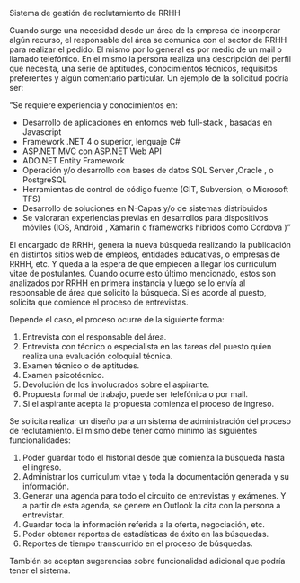 Sistema de gestión de reclutamiento de RRHH

Cuando surge una necesidad desde un área de la empresa de incorporar algún recurso, el responsable del área se comunica con el sector de RRHH para realizar el pedido. El mismo por lo general es por medio de un mail o llamado telefónico. 
En el mismo la persona realiza una descripción del perfil que necesita, una serie de aptitudes, conocimientos técnicos, requisitos preferentes y algún comentario particular. 
Un ejemplo de la solicitud podría ser:

“Se requiere experiencia y conocimientos en:
- Desarrollo de aplicaciones en entornos web full-stack
, basadas en Javascript
- Framework .NET 4 o superior, lenguaje C#
- ASP.NET MVC con ASP.NET Web API
- ADO.NET Entity Framework
- Operación y/o desarrollo con bases de datos SQL Server
,Oracle
, o PostgreSQL
- Herramientas de control de código fuente (GIT, Subversion, o Microsoft TFS)
- Desarrollo de soluciones en N-Capas y/o de sistemas distribuidos
- Se valoraran experiencias previas en desarrollos para dispositivos móviles (IOS, Android
, Xamarin o frameworks híbridos como Cordova
)”
 

El encargado de RRHH, genera la nueva búsqueda realizando la publicación en distintos sitios web de empleos, entidades educativas, o empresas de RRHH, etc. Y queda a la espera de que empiecen a llegar los curriculum vitae de postulantes. 
Cuando ocurre esto último mencionado, estos son analizados por RRHH en primera instancia y luego se lo envía al responsable de área que solicitó la búsqueda. 
Si es acorde al puesto, solicita que comience el proceso de entrevistas. 

Depende el caso, el proceso ocurre de la siguiente forma:

1)	Entrevista con el responsable del área.
2)	Entrevista con técnico o especialista en las tareas del puesto quien realiza una evaluación coloquial técnica.
3)	Examen técnico o de aptitudes.
4)	Examen psicotécnico.
5)	Devolución de los involucrados sobre el aspirante.
6)	Propuesta formal de trabajo, puede ser telefónica o por mail. 
7)	Si el aspirante acepta la propuesta comienza el proceso de ingreso.








Se solicita realizar un diseño para un sistema de administración del proceso de reclutamiento. 
El mismo debe tener como mínimo las siguientes funcionalidades:

1)	Poder guardar todo el historial desde que comienza la búsqueda hasta el ingreso.
2)	Administrar los curriculum vitae y toda la documentación generada y su información.
3)	Generar una agenda para todo el circuito de entrevistas y exámenes. Y a partir de esta agenda, se genere en Outlook la cita con la persona a entrevistar. 
4)	Guardar toda la información referida a la oferta, negociación, etc. 
5)	Poder obtener reportes de estadísticas de éxito en las búsquedas. 
6)	Reportes de tiempo transcurrido en el proceso de búsquedas. 


También se aceptan sugerencias sobre funcionalidad adicional que podría tener el sistema.


